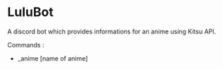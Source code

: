 # LuluBot
A discord bot which provides informations for an anime using Kitsu API.

Commands : 
* _anime [name of anime]
